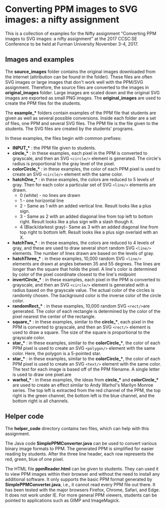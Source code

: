 # Converting PPM images to SVG images: a nifty assignment

This is a collection of examples for the Nifty assignment "Converting PPM images to SVG images: a nifty assignment" 
at the 2017 CCSC:SE Conference to be held at Furman University November 3-4, 2017. 

## Images and examples

The **source_images** folder contains the original images downloaded from the internet (attribution can be found in the folder). 
These files are often SVG images or large images that don't work well with the PPM/SVG assignment.  Therefore, the source files 
are converted to the images in **original_images** folder. Large images are scaled down and the original SVG images are exported 
as small PNG images.  The **original_images** are used to create the PPM files for the students.

The **example\_&ast;** folders contain examples of the PPM file that students are given as well as several possible conversions.
Inside each folder are a set of files, one PPM and several SVG files.  The PPM file is the file given to the students.  The SVG 
files are created by the students' programs.

In these examples, the files begin with common prefixes:

* **INPUT\_&ast;** : the PPM file given to students.
* **circle\_&ast;** : in these examples, each pixel in the PPM is converted to grayscale, and then an SVG `<circle/>` element is generated. The circle's radius is proportional to the gray level of the pixel.
* **colorCircle\_&ast;** : in these examples, the color of each PPM pixel is used to create an SVG `<circle/>` element with the same color.
* **hatchOne\_&ast;** : in these examples, the colors are reduced to 5 levels of gray.  Then for each color a particular set of SVG `<line/>` elements are drawn.
    * 0 (white) - no lines are drawn
    * 1 - one horizontal line
    * 2 - Same as 1 with an added vertical line.  Result looks like a plus sign.
    * 3 - Same as 2 with an added diagonal line from top left to bottom right. Result looks like a plus sign with a slash though it.
    * 4 (Black/darkest gray)- Same as 3 with an added diagonal line from top right to bottom left. Result looks like a plus sign overlaid with an X.
* **hatchTwo\_&ast;** : in these examples, the colors are reduced to 4 levels of gray, and these are used to draw several short random SVG `<line/>` elements.  The number of lines drawn are based on the levels of gray.
* **hatchThree\_&ast;** : in these examples, 10,000 random SVG `<line/>` elements are drawn at angles between 35 and 55 degrees.  The lines are longer than the square that holds the pixel.  A line's color is determined by color of the pixel coordinate closest to the line's midpoint  
* **invertCircle\_&ast;** : in these examples, each pixel in the PPM is converted to grayscale, and then an SVG `<circle/>` element is generated with a radius based on the grayscale value.  The actual color of the circles is randomly chosen.  The background color is the inverse color of the circle color.
* **randomRect\_&ast;** : in these examples, 10,000 random SVG `<rect/>`are generated.  The color of each rectangle is determined by the color of the pixel nearest the center of the rectangle.
* **square\_&ast;** : in these examples, similar to the  **circle\_&ast;**, each pixel in the PPM is converted to grayscale, and then an SVG `<rect/>` element is used to draw a square.  The size of the square is proportional to the grayscale color.
* **star\_&ast;** : in these examples, similar to the  **colorCircle\_&ast;**, the color of each PPM pixel is used to create an SVG `<polygon/>` element with the same color.  Here, the polygon is a 5-pointed star.
* **star\_&ast;** : in these examples, similar to the  **colorCircle\_&ast;**,  the color of each PPM pixel is used to create an SVG `<text/>` element with the same color.  The text for each image is based off of the PPM filename.  A single letter is used to draw one pixel.are 
* **warhol\_&ast;** : in these examples, the ideas from **circle\_&ast;**  and **colorCircle\_&ast;** are used to create an effect similar to Andy Warhol's Marilyn Monroe series.  The top left is extracted from the red channel of the PPM, the top right is the green channel, the bottom left is the blue channel, and the bottom right is all channels.

## Helper code

The **helper_code** directory contains two files, which can help with this assignment.  

The Java code **SimplePPMConverter.java** can be used to convert various binary image formats to PPM.  The generated PPM is simplified for easier reading by students.  After the three line header, each row represents the red, green, blue of one pixel.

The HTML file **ppmReader.html** can be given to students. They can used it to view PPM images within their browser and without the need to install any additional software.  It only supports the basic PPM format generated by  **SimplePPMConverter.java**, i.e., it cannot read every PPM file out there.  It has been tested with the major browsers Firefox, Chrome, Safari, and Edge.  It does not work under IE.  For more general PPM viewers, students can be pointed to applications such as GIMP and ImageMagick.

